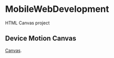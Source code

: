 # MobileWebDevelopment
HTML Canvas project

## Device Motion Canvas
[Canvas](https://swapnilmad.github.io/MobileWebDevelopment/assignment5/assignment5_1.html).
